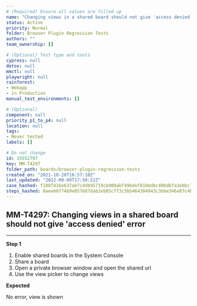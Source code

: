 ```yaml
---
# (Required) Ensure all values are filled up
name: "Changing views in a shared board should not give 'access denied' error"
status: Active
priority: Normal
folder: Browser Plugin Regression Tests
authors: ""
team_ownership: []

# (Optional) Test type and tools
cypress: null
detox: null
mmctl: null
playwright: null
rainforest: 
- Webapp
- in Production
manual_test_environments: []

# (Optional)
component: null
priority_p1_to_p4: null
location: null
tags: 
- Never tested
labels: []

# Do not change
id: 15552797
key: MM-T4297
folder_path: boards/browser-plugin-regression-tests
created_on: "2021-10-20T16:57:10Z"
last_updated: "2022-09-09T17:58:22Z"
case_hashed: f108f416e637ab7cddb95719cb900abf49bdef81bbdbc40bd6fa3ebbc7fc50ca3c35ff4cd2cb3e3e7a03509db1fe9712
steps_hashed: 0aee66f74b9e857687dab2eb85cff3c5bb464304943c3bbe346a07c4ba0faa86e4b9057d95ce41cf486318cf8267aa86
---
```


## MM-T4297: Changing views in a shared board should not give 'access denied' error

---

**Step 1**

1. Enable shared boards in the System Console
2. Share a board
3. Open a private browser window and open the shared url
4. Use the view picker to change views

**Expected**

No error, view is shown
